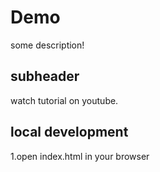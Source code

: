 # Demo

some description!

## subheader

watch tutorial on youtube.

## local development

1.open index.html in your browser